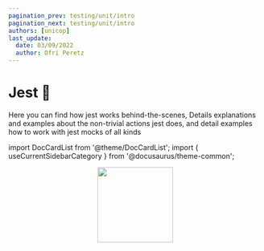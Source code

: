 ```yaml
---
pagination_prev: testing/unit/intro
pagination_next: testing/unit/intro
authors: [unicop]
last_update:
  date: 03/09/2022
  author: Ofri Peretz
---
```


# Jest 🤡

Here you can find how jest works behind-the-scenes, Details explanations and examples about the non-trivial actions jest does, and detail examples how to work with jest mocks of all kinds

import DocCardList from '@theme/DocCardList';
import { useCurrentSidebarCategory } from '@docusaurus/theme-common';

<DocCardList items={useCurrentSidebarCategory().items} />

<p align="center">
    <img src="/img/jest.svg" width="150" />
</p>
